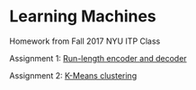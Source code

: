 # Learning Machines
Homework from Fall 2017 NYU ITP Class

Assignment 1: [Run-length encoder and decoder](https://github.com/stephkoltun/LearningMachines/blob/master/RunLengthEncoder/rl-encoder.py)

Assignment 2: [K-Means clustering](https://github.com/stephkoltun/LearningMachines/blob/master/kmeansClustering/kmeans.py)
